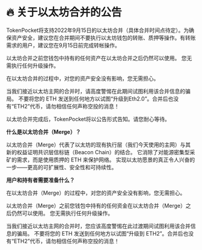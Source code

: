 # 🔥 关于以太坊合并的公告

TokenPocket将支持2022年9月15日的以太坊合并（具体合并时间点待定）。为确保资产安全，建议您在合并期间不要执行以太坊钱包的转账、质押等操作。有转账需求的用户，建议您在9月15日前完成转帐操作。

以太坊合并之前您钱包中持有的任何资产在以太坊合并之后仍然可以使用。 您无需执行任何升级操作。

在以太坊合并的过程中，对您的资产安全没有影响，您无需担心。

当我们接近以太坊主网的合并时，请高度警惕在此期间试图利用该合并信息的骗局。 不要将您的 ETH 发送到任何地方以试图“升级到Eth2.0”。合并后也没有“ETH2”代币，请勿相信任何声称空投的消息！

以太坊合并完成后，TokenPocket将以公告形式告知。请您耐心等待。



**什么是以太坊合并（Merge）？**

以太坊合并（Merge）代表了以太坊的现有执行层（我们今天使用的主网）与其新的权益证明共识层信标链（Beacon Chain）的结合。 它消除了对能源密集型采矿的需求，而是使用质押的 ETH 来保护网络。 实现以太坊愿景的真正令人兴奋的一步——更高的可扩展性、安全性和可持续性。



**用户和持有者需要准备什么？**

在以太坊合并（Merge）的过程中，对您的资产安全没有影响，您无需担心。

以太坊合并（Merge）之前您钱包中持有的任何资金在以太坊合并（Merge）之后仍然可以使用。 您无需执行任何升级操作。

当我们接近以太坊主网的合并时，您应该高度警惕在此过渡期间试图利用该合并信息的骗局。 不要将您的 ETH 发送到任何地方以试图“升级到 ETH2”。合并后也没有“ETH2”代币，请勿相信任何声称空投的消息！
